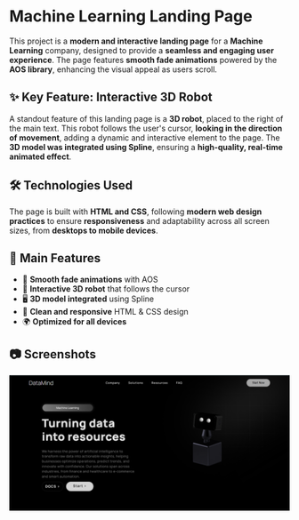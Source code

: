 # Machine Learning Landing Page  

This project is a **modern and interactive landing page** for a **Machine Learning** company, designed to provide a **seamless and engaging user experience**. The page features **smooth fade animations** powered by the **AOS library**, enhancing the visual appeal as users scroll.  

## **✨ Key Feature: Interactive 3D Robot**  

A standout feature of this landing page is a **3D robot**, placed to the right of the main text. This robot follows the user's cursor, **looking in the direction of movement**, 
adding a dynamic and interactive element to the page. The **3D model was integrated using Spline**, ensuring a **high-quality, real-time animated effect**.  

## **🛠️ Technologies Used**  

The page is built with **HTML and CSS**, following **modern web design practices** to ensure **responsiveness** and adaptability across all screen sizes, from **desktops to 
mobile devices**.  

## **🚀 Main Features**  

- 🎨 **Smooth fade animations** with AOS  
- 🤖 **Interactive 3D robot** that follows the cursor  
- 🖥️ **3D model integrated** using Spline  
- 📱 **Clean and responsive** HTML & CSS design  
- 🌍 **Optimized for all devices**  

## **📷 Screenshots**  

![Screenshot](./screenshot/img1.PNG) 
